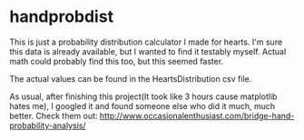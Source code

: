 # handprobdist

This is just a probability distribution calculator I made for hearts. I'm sure this data is already available, but I wanted to find it testably myself. Actual math could probably find this too, but this seemed faster.

The actual values can be found in the HeartsDistribution csv file.

As usual, after finishing this project(It took like 3 hours cause matplotlib hates me), I googled it and found someone else who did it much, much better. Check them out:
http://www.occasionalenthusiast.com/bridge-hand-probability-analysis/
